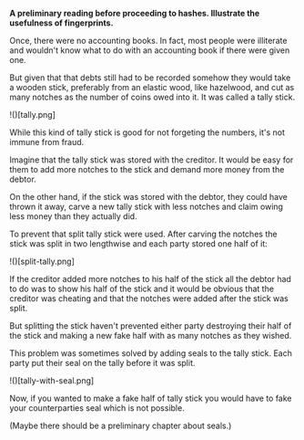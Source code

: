 **A preliminary reading before proceeding to hashes. Illustrate the usefulness of fingerprints.**

Once, there were no accounting books. In fact, most people were illiterate and wouldn't know what to do with an accounting book if there were given one.

But given that that debts still had to be recorded somehow they would take a wooden stick, preferably from an elastic wood, like hazelwood, and cut as many notches as the number of coins owed into it. It was called a tally stick.

!()[tally.png]

While this kind of tally stick is good for not forgeting the numbers, it's not immune from fraud.

Imagine that the tally stick was stored with the creditor. It would be easy for them to add more notches to the stick and demand more money from the debtor.

On the other hand, if the stick was stored with the debtor, they could have thrown it away, carve a new tally stick with less notches and claim owing less money than they actually did.

To prevent that split tally stick were used. After carving the notches the stick was split in two lengthwise and each party stored one half of it:

!()[split-tally.png]

If the creditor added more notches to his half of the stick all the debtor had to do was to show his half of the stick and it would be obvious that the creditor was cheating and that the notches were added after the stick was split.

But splitting the stick haven't prevented either party destroying their half of the stick and making a new fake half with as many notches as they wished.

This problem was sometimes solved by adding seals to the tally stick. Each party put their seal on the tally before it was split.

!()[tally-with-seal.png]

Now, if you wanted to make a fake half of tally stick you would have to fake your counterparties seal which is not possible.

(Maybe there should be a preliminary chapter about seals.)

